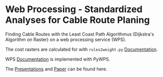 # Web Processing - Standardized Analyses for Cable Route Planing

Finding Cable Routes with the Least Coast Path Algorithmus (Dijkstra's Algorithm on Raster)
on a web processing service (WPS).

The cost rasters are calculated for with `rules2weight.py` [Documentation](/src/documentation_cost_raster_generation.md).

WPS [Documentation](/src/pywps_docu.md) is implemented with PyWPS.

The [Presentations](/presentations/20221202_seh_midterm.pdf) and [Paper](/paper/paper-CableRoute.pdf) can be found here.
